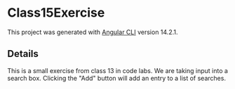 # Class15Exercise

This project was generated with [Angular CLI](https://github.com/angular/angular-cli) version 14.2.1.

## Details

This is a small exercise from class 13 in code labs. We are taking input into a search box. Clicking the "Add" button will add an entry to a list of searches.
